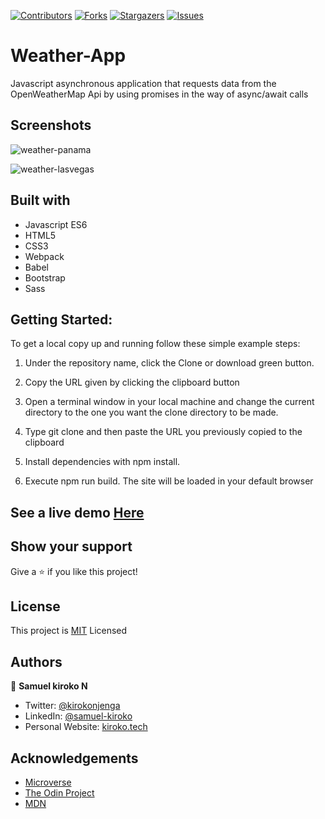 [![Contributors][contributors-shield]][contributors-url]
[![Forks][forks-shield]][forks-url]
[![Stargazers][stars-shield]][stars-url]
[![Issues][issues-shield]][issues-url]

# Weather-App

Javascript asynchronous application that requests data from the OpenWeatherMap Api by using promises in the way of async/await calls

## Screenshots

![weather-panama](https://user-images.githubusercontent.com/53324035/90174171-2fb74300-dd6b-11ea-9dde-8d99f58b7233.png)

![weather-lasvegas](https://user-images.githubusercontent.com/53324035/90174190-3645ba80-dd6b-11ea-97e5-741c08891d3c.png)

## Built with

- Javascript ES6
- HTML5
- CSS3
- Webpack
- Babel
- Bootstrap
- Sass

## Getting Started:

To get a local copy up and running follow these simple example steps:

1. Under the repository name, click the Clone or download green button.

2. Copy the URL given by clicking the clipboard button

3. Open a terminal window in your local machine and change the current directory to the one you
   want the clone directory to be made.

4. Type git clone and then paste the URL you previously copied to the clipboard

5. Install dependencies with npm install.

6. Execute npm run build. The site will be loaded in your default browser

## See a live demo [Here](https://infallible-boyd-4a8acb.netlify.app/)

## Show your support

Give a ⭐️ if you like this project!

## License

This project is [MIT](https://github.com/Samkiroko/js_weather_app/blob/development/LICENSE) Licensed

<!-- CONTACT -->

## Authors

👤 **Samuel kiroko N**

- Twitter: [@kirokonjenga](https://twitter.com/kirokonjenga)
- LinkedIn: [@samuel-kiroko](https://www.linkedin.com/in/samuel-kiroko/)
- Personal Website: [kiroko.tech](https://www.kiroko.tech/)

<!-- ACKNOWLEDGEMENTS -->

## Acknowledgements

- [Microverse](https://www.microverse.org/)
- [The Odin Project](https://www.theodinproject.com/)
- [MDN](https://developer.mozilla.org/en-US/docs/Web/JavaScript)

<!-- MARKDOWN LINKS & IMAGES -->
<!-- https://www.markdownguide.org/basic-syntax/#reference-style-links -->

[contributors-shield]: https://img.shields.io/github/contributors/Samkiroko/js_weather_app.svg?style=flat-square
[contributors-url]: https://github.com/Samkiroko/js_weather_app/graphs/contributors
[forks-shield]: https://img.shields.io/github/forks/Samkiroko/js_weather_app.svg?style=flat-square
[forks-url]: https://github.com/Samkiroko/js_weather_app/network/members
[stars-shield]: https://img.shields.io/github/stars/Samkiroko/js_weather_app.svg?style=flat-square
[stars-url]: https://github.com/Samkiroko/js_weather_app/stargazers
[issues-shield]: https://img.shields.io/github/issues/Samkiroko/js_weather_app.svg?style=flat-square
[issues-url]: https://github.com/Samkiroko/js_weather_app
[product-screenshot]: img/screenshot.PNG
